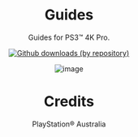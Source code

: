 <div align="center"> 

# Guides
Guides for PS3™ 4K Pro.

[![Github downloads (by repository)](https://img.shields.io/github/downloads/LuanTeles/Guides/total.svg?style=social)](https://github.com/LuanTeles/Guides/releases)


![image](https://user-images.githubusercontent.com/74815634/181712072-2601f44e-fa7c-445b-b1bf-3123c368e9fd.png)

# Credits 
PlayStation® Australia

</div>
